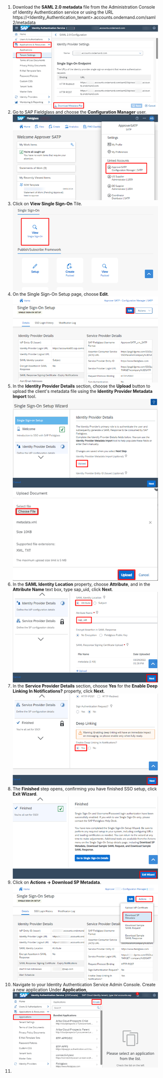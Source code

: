 1. Download the **SAML 2.0 metadata** file from the Administration Console of Identity Authentication service or using the URL https://<Identity_Authentication_tenant>.accounts.ondemand.com/saml2/metadata  
![Enable SAP Task Center 1](images/S1.png)
2. Go to SAP Fieldglass and choose the **Configuration Manager** user.  
![Enable SAP Task Center 2](images/S2.png)
3. Click on **View Single Sign-On** Tile.  
![Enable SAP Task Center 3](images/S3.png)
4. On the Single Sign-On Setup page, choose **Edit**.  
![Enable SAP Task Center 4](images/S4.png)
5. In the **Identity Provider Details** section, choose the **Upload** button to upload the client's metadata file using the **Identity Provider Metadata Import** tool.  
![Enable SAP Task Center 5](images/S5.png)
![Enable SAP Task Center 6](images/S6.png)
6. In the **SAML Identity Location** property, choose **Attribute**, and in the **Attribute Name** text box, type sap_uid, click **Next**.  
![Enable SAP Task Center 7](images/S7.png)
7. In the **Service Provider Details** section, choose **Yes** for the **Enable Deep Linking In Notifications?** property, click **Next**.  
![Enable SAP Task Center 8](images/S8.png)
8. The **Finished** step opens, confirming you have finished SSO setup, click **Exit Wizard**.  
![Enable SAP Task Center 9](images/S9.png)
9. Click on **Actions -> Download SP Metadata**.  
![Enable SAP Task Center 9](images/S10.png)
10. Navigate to your Identity Authentication Service Admin Console. Create a new application Under **Application**, 
![Enable SAP Task Center 9](images/S11.png)
11. 
